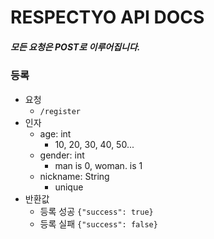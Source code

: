 # RESPECTYO API DOCS

##### 모든 요청은 POST로 이루어집니다.

### 등록

* 요청
  * `/register`
* 인자
  * age: int 
    * 10, 20, 30, 40, 50...
  * gender: int
    * man is 0, woman. is 1
  * nickname: String
    * unique
* 반환값
  * 등록 성공 `{"success": true}`
  * 등록 실패 `{"success": false}`
